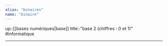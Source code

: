 ```yaml
---
alias: "binaires"
name: "binaire"
---
```

up::[[bases numériques|base]]
title::"base 2 (chiffres : $0$ et $1$)"
#informatique

---
